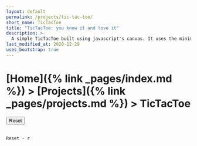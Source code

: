 ```yaml
---
layout: default
permalink: /projects/tic-tac-toe/
short_name: TicTacToe
title: "TicTacToe: you know it and love it"
description: >-
  A simple TicTacToe built using javascript's canvas. It uses the minimax algorithm as an AI
last_modified_at: 2020-12-29
uses_bootstrap: true
---
```


# [Home]({% link _pages/index.md %}) > [Projects]({% link _pages/projects.md %}) > TicTacToe

<div class="h-centered-text">
  <canvas id="game-canvas" width="600" height="600"></canvas>
</div>

<div class="h-centered-text">
  <button class="btn btn-lg btn-primary" id="btn-reset">Reset</button>
</div>

<br>

```
Reset - r
```

<script src="{% link assets/tic-tac-toe.js %}"></script>
